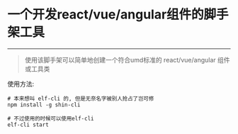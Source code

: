 # 一个开发react/vue/angular组件的脚手架工具

---
> 使用该脚手架可以简单地创建一个符合umd标准的 react/vue/angular 组件或工具类

使用方法:
```
# 本来想叫 elf-cli 的, 但是无奈名字被别人抢占了岂可修
npm install -g shin-cli

# 不过使用的时候可以使用elf-cli
elf-cli start
```

